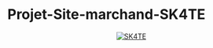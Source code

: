 # Projet-Site-marchand-SK4TE

<div align="center">
  <a href="https://www.youtube.com/watch?v=rV0Hwl-ExnY"><img src="https://img.youtube.com/vi/rV0Hwl-ExnY/0.jpg" alt="SK4TE"></a>
</div>
